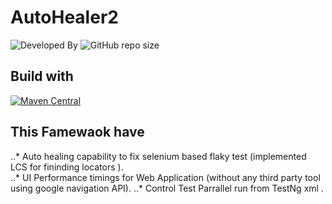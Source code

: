 # AutoHealer2
 ![Developed By](https://img.shields.io/badge/Developed%20by-Subhramonyu%20Das-blue)
 ![GitHub repo size](https://img.shields.io/github/repo-size/subhramonyu/AutoHealer2)
 

## Build with
[![Maven Central](https://img.shields.io/maven-central/v/com.epam.healenium/healenium-web.svg?label=Maven%20Central)](https://search.maven.org/search?q=g:%22com.epam.healenium%22%20AND%20a:%22healenium-web%22)



## This Famewaok have
..* Auto healing capability to fix selenium based flaky test (implemented LCS for fininding locators ).  
..* UI Performance timings for Web Application (without any third party tool using google navigation API).
..* Control Test Parrallel run  from TestNg xml . 

